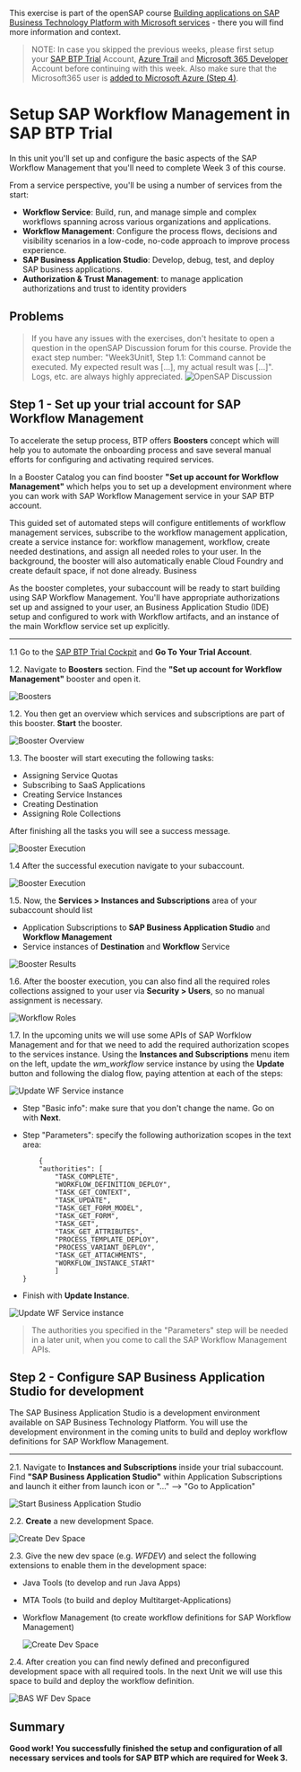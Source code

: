 This exercise is part of the openSAP course [Building applications on SAP Business Technology Platform with Microsoft services](https://open.sap.com/courses/btpma1) - there you will find more information and context. 

>NOTE: In case you skipped the previous weeks, please first setup your [SAP BTP Trial](https://github.com/SAP-samples/btp-azure-opensap/tree/main/Week1/Unit2#setting-up-sap-btp-trial) Account, [Azure Trail](https://github.com/SAP-samples/btp-azure-opensap/tree/main/Week1/Unit3#setup-free-microsoft-azure-account) and [Microsoft 365 Developer](https://github.com/SAP-samples/btp-azure-opensap/tree/main/Week2/Unit1#step-1---create-a-microsoft365-developer-account) Account before continuing with this week. Also make sure that the Microsoft365 user is [added to Microsoft Azure (Step 4)](https://github.com/SAP-samples/btp-azure-opensap/tree/main/Week2/Unit1#step-4---add-microsoft365-developer-account-as-co-administrator-in-your-azure-trial-subscription).

# Setup SAP Workflow Management in SAP BTP Trial

In this unit you'll set up and configure the basic aspects of the SAP Workflow Management that you'll need to complete Week 3 of this course.   

From a service perspective, you'll be using a number of services from the start:

* **Workflow Service**: Build, run, and manage simple and complex workflows spanning across various organizations and applications.
* **Workflow Management**: Configure the process flows, decisions and visibility scenarios in a low-code, no-code approach to improve process experience.
* **SAP Business Application Studio**: Develop, debug, test, and deploy SAP business applications.
* **Authorization & Trust Management**: to manage application authorizations and trust to identity providers

## Problems
> If you have any issues with the exercises, don't hesitate to open a question in the openSAP Discussion forum for this course. Provide the exact step number: "Week3Unit1, Step 1.1: Command cannot be executed. My expected result was [...], my actual result was [...]". Logs, etc. are always highly appreciated. 
 ![OpenSAP Discussion](../../images/opensap-forum.png)


## Step 1 - Set up your trial account for SAP Workflow Management

To accelerate the setup process, BTP offers **Boosters** concept which will help you to automate the onboarding process and save several manual efforts for configuring and activating required services.

In a Booster Catalog you can find booster **"Set up account for Workflow Management"** which helps you to set up a development environment where you can work with SAP Workflow Management service in your SAP BTP account.

This guided set of automated steps will configure entitlements of workflow management services, subscribe to the workflow management application, create a service instance for: workflow management, workflow, create needed destinations, and assign all needed roles to your user. In the background, the booster will also automatically enable Cloud Foundry and create default space, if not done already. Business 

As the booster completes, your subaccount will be ready to start building using SAP Workflow Management. You'll have appropriate authorizations set up and assigned to your user, an Business Application Studio (IDE) setup and configured to work with Workflow artifacts, and an instance of the main Workflow service set up explicitly.

---
1.1 Go to the [SAP BTP Trial Cockpit](https://account.hanatrial.ondemand.com/) and **Go To Your Trial Account**. 

1.2.  Navigate to **Boosters** section. Find the **"Set up account for Workflow Management"** booster and open it.

![Boosters](./images/boosterstart.png)

1.2. You then get an overview which services and subscriptions are part of this booster. **Start** the booster.

![Booster Overview](./images/boosteroverview.png)

1.3. The booster will start executing the following tasks:
   * Assigning Service Quotas
   * Subscribing to SaaS Applications
   * Creating Service Instances
   * Creating Destination
   * Assigning Role Collections
   
   After finishing all the tasks you will see a success message.

![Booster Execution](./images/boosterexecution.png)


1.4 After the successful execution navigate to your subaccount. 

![Booster Execution](./images/boosterfinished_subaccount.png)

1.5. Now, the **Services > Instances and Subscriptions** area of your subaccount should list
   * Application Subscriptions to **SAP Business Application Studio** and **Workflow Management**
   * Service instances of **Destination** and **Workflow** Service

   ![Booster Results](./images/boosterfinish.png)

1.6. After the booster execution, you can also find all the required roles collections assigned to your user via **Security > Users**, so no manual assignment is necessary.
   
   ![Workflow Roles](./images/workflowroles.png)

1.7. In the upcoming units we will use some APIs of SAP Worfklow Management and for that we need to add the required authorization scopes to the services instance. Using the **Instances and Subscriptions** menu item on the left, update the *wm_workflow* service instance by using the **Update** button and following the dialog flow, paying attention at each of the steps:

![Update WF Service instance](./images/wf_update_service_instance.png)

- Step "Basic info": make sure that you don't change the name. Go on with **Next**. 
- Step "Parameters": specify the following authorization scopes in the text area:

    ```
        {
        "authorities": [
            "TASK_COMPLETE",
            "WORKFLOW_DEFINITION_DEPLOY",
            "TASK_GET_CONTEXT",
            "TASK_UPDATE",
            "TASK_GET_FORM_MODEL",
            "TASK_GET_FORM",
            "TASK_GET",
            "TASK_GET_ATTRIBUTES",
            "PROCESS_TEMPLATE_DEPLOY",
            "PROCESS_VARIANT_DEPLOY",
            "TASK_GET_ATTACHMENTS",
            "WORKFLOW_INSTANCE_START"
            ]
    }
    ```
- Finish with **Update Instance**. 
  
![Update WF Service instance](./images/wf_update_scopes.png)

> The authorities you specified in the "Parameters" step will be needed in a later unit, when you come to call the SAP Workflow Management APIs.
## Step 2 - Configure SAP Business Application Studio for development

The SAP Business Application Studio is a development environment available on SAP Business Technology Platform. You will use the development environment in the coming units to build and deploy workflow definitions for SAP Workflow Management. 

---

2.1. Navigate to **Instances and Subscriptions** inside your trial subaccount. Find **"SAP Business Application Studio"** within Application Subscriptions and launch it either from launch icon or "..." --> "Go to Application"
   
![Start Business Application Studio](./images/bas_launch.png)
   
2.2. **Create** a new development Space. 
   
![Create Dev Space](./images/bas_create_space.png)
    
2.3. Give the new dev space (e.g. _WFDEV_) and select the following extensions to enable them in the development space:
* Java Tools (to develop and run Java Apps)
* MTA Tools (to build and deploy Multitarget-Applications)
* Workflow Management (to create workflow definitions for SAP Workflow Management)
   
   ![Create Dev Space](./images/bas_new_space.png)

2.4. After creation you can find newly defined and preconfigured development space with all required tools. In the next Unit we will use this space to build and deploy the workflow definition. 
   
   ![BAS WF Dev Space](./images/bas_wf_space.png)

## Summary

**Good work! You successfully finished the setup and configuration of all necessary services and tools for SAP BTP which are required for Week 3.**


